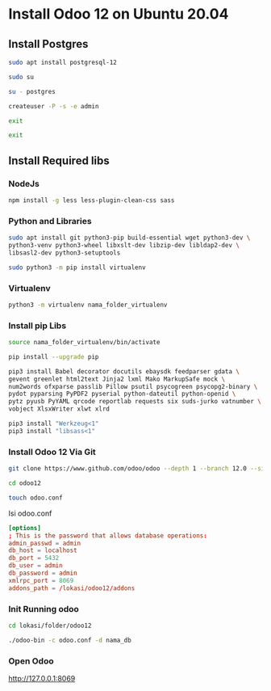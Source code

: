 # Install Odoo 12 on Ubuntu 20.04

## Install Postgres
```sh
sudo apt install postgresql-12

sudo su

su - postgres

createuser -P -s -e admin

exit

exit
```

## Install Required libs

### NodeJs
```sh
npm install -g less less-plugin-clean-css sass
```

### Python and Libraries
```sh
sudo apt install git python3-pip build-essential wget python3-dev \
python3-venv python3-wheel libxslt-dev libzip-dev libldap2-dev \
libsasl2-dev python3-setuptools

sudo python3 -m pip install virtualenv
```

### Virtualenv
```sh
python3 -m virtualenv nama_folder_virtualenv
```

### Install pip Libs
```sh
source nama_folder_virtualenv/bin/activate

pip install --upgrade pip

pip3 install Babel decorator docutils ebaysdk feedparser gdata \
gevent greenlet html2text Jinja2 lxml Mako MarkupSafe mock \
num2words ofxparse passlib Pillow psutil psycogreen psycopg2-binary \
pydot pyparsing PyPDF2 pyserial python-dateutil python-openid \
pytz pyusb PyYAML qrcode reportlab requests six suds-jurko vatnumber \
vobject XlsxWriter xlwt xlrd

pip3 install "Werkzeug<1"
pip3 install "libsass<1"
```

### Install Odoo 12 Via Git
```sh
git clone https://www.github.com/odoo/odoo --depth 1 --branch 12.0 --single-branch odoo12

cd odoo12

touch odoo.conf
```

Isi odoo.conf
```conf
[options]
; This is the password that allows database operations:
admin_passwd = admin
db_host = localhost
db_port = 5432
db_user = admin
db_password = admin
xmlrpc_port = 8069
addons_path = /lokasi/odoo12/addons
```

### Init Running odoo
```sh
cd lokasi/folder/odoo12

./odoo-bin -c odoo.conf -d nama_db
```

### Open Odoo
http://127.0.0.1:8069

